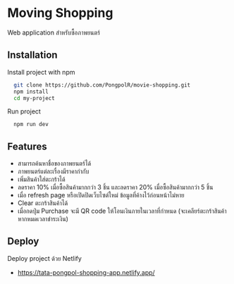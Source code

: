 # Moving Shopping

Web application สำหรับซื้อภาพยนตร์

## Installation

Install project with npm

```bash
  git clone https://github.com/PongpolR/movie-shopping.git
  npm install
  cd my-project
```

Run project

```bash
  npm run dev
```

## Features

- สามารถค้นหาชื่อของภาพยนตร์ได้
- ภาพยนตร์แต่ละเรื่องมีราคากำกับ
- เพิ่มสินค้าใส่ตะกร้าได้
- ลดราคา 10% เมื่อซื้อสินค้ามากกว่า 3 ชิ้น และลดราคา 20% เมื่อซื้อสินค้ามากกว่า 5 ชิ้น
- เมื่อ refresh page หรือเปิดปิดเว็บไซต์ใหม่ ข้อมูลที่ค้างไว้ก่อนหน้าไม่หาย
- Clear ตะกร้าสินค้าได้
- เมื่อกดปุ่ม Purchase จะมี QR code ให้โอนเงินภายในเวลาที่กำหนด (จะเคลียร์ตะกร้าสินค้าหากหมดเวลาชำระเงิน)

## Deploy

Deploy project ด้วย Netlify

- https://tata-pongpol-shopping-app.netlify.app/
